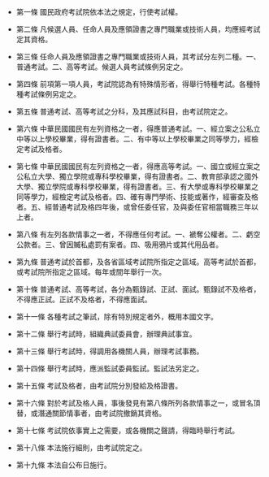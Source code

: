 * 第一條 國民政府考試院依本法之規定，行使考試權。

* 第二條 凡候選人員、任命人員及應領證書之專門職業或技術人員，均應經考試定其資格。

* 第三條 任命人員及應領證書之專門職業或技術人員，其考試分左列二種。一、普通考試。二、高等考試。候選人員考試條例另定之。

* 第四條 前項第一項人員，考試院認為有特殊情形者，得舉行特種考試。各種特種考試條例另定之。

* 第五條 普通考試、高等考試之分科，及其應試科目，由考試院定之。

* 第六條 中華民國國民有左列資格之一者，得應普通考試。一、經立案之公私立中等以上學校畢業，得有證書者。二、有中等以上學校畢業之同等學力，經檢定考試及格者。

* 第七條 中華民國國民有左列資格之一者，得應高等考試。一、國立或經立案之公私立大學、獨立學院或專科學校畢業，得有證書者。二、教育部承認之國外大學、獨立學院或專科學校畢業，得有證書者。三、有大學或專科學校畢業之同等學力，經檢定考試及格者。四、確有專門學術、技能或著作，經審查及格者。五、經普通考試及格四年後，或曾任委任官，及與委任官相當職務三年以上者。

* 第八條 有左列各款情事之一者，不得應任何考試。一、褫奪公權者。二、虧空公款者。三、曾因贓私處罰有案者。四、吸用鴉片或其代用品者。

* 第九條 普通考試於首都，及各省區域考試院所指定之區域。高等考試於首都，或考試院所指定之區域。每年或間年舉行一次。

* 第十條 普通考試、高等考試，各分為甄錄試、正試、面試。甄錄試不及格者，不得應正試。正試不及格者，不得應面試。

* 第十一條 各種考試之筆試，除有特別規定者外，概用本國文字。

* 第十二條 舉行考試時，組織典試委員會，辦理典試事宜。

* 第十三條 舉行考試時，得調用各機關人員，辦理考試事務。

* 第十四條 舉行考試時，應派監試委員監試。監試法另定之。

* 第十五條 考試及格者，由考試院分別發給及格證書。

* 第十六條 對於考試及格人員，事後發見有第八條所列各款情事之一，或冒名頂替，或潛通關節情事者，由考試院撤銷其資格。

* 第十七條 考試院依事實上之需要，或各機關之聲請，得臨時舉行考試。

* 第十八條 本法施行細則，由考試院定之。

* 第十九條 本法自公布日施行。

